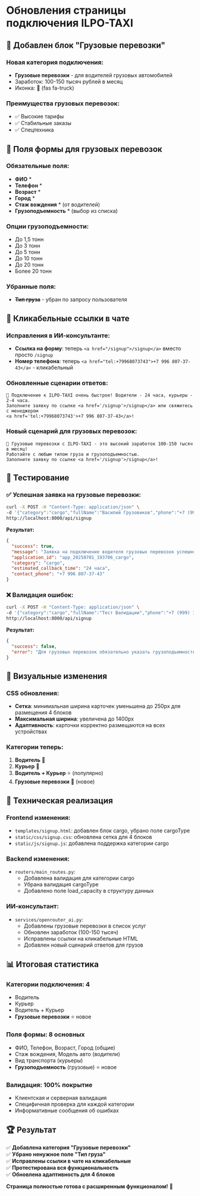 # Обновления страницы подключения ILPO-TAXI

## 🚛 Добавлен блок "Грузовые перевозки"

### Новая категория подключения:
- **Грузовые перевозки** - для водителей грузовых автомобилей
- Заработок: 100-150 тысяч рублей в месяц
- Иконка: 🚛 (fas fa-truck)

### Преимущества грузовых перевозок:
- ✅ Высокие тарифы
- ✅ Стабильные заказы  
- ✅ Спецтехника

## 📝 Поля формы для грузовых перевозок

### Обязательные поля:
- **ФИО** *
- **Телефон** * 
- **Возраст** *
- **Город** *
- **Стаж вождения** * (от водителей)
- **Грузоподъемность** * (выбор из списка)

### Опции грузоподъемности:
- До 1,5 тонн
- До 3 тонн
- До 5 тонн
- До 10 тонн
- До 20 тонн
- Более 20 тонн

### Убранные поля:
- **~~Тип груза~~** - убран по запросу пользователя

## 🔗 Кликабельные ссылки в чате

### Исправления в ИИ-консультанте:
- **Ссылка на форму**: теперь `<a href="/signup">/signup</a>` вместо просто `/signup`
- **Номер телефона**: теперь `<a href="tel:+79968073743">+7 996 807-37-43</a>` - кликабельный

### Обновленные сценарии ответов:
```
🚀 Подключение к ILPO-TAXI очень быстрое! Водители - 24 часа, курьеры - 2-4 часа. 
Заполните заявку по ссылке <a href='/signup'>/signup</a> или свяжитесь с менеджером 
<a href='tel:+79968073743'>+7 996 807-37-43</a>!
```

### Новый сценарий для грузовых перевозок:
```
🚛 Грузовые перевозки с ILPO-TAXI - это высокий заработок 100-150 тысяч в месяц! 
Работайте с любым типом груза и грузоподъемностью. 
Заполните заявку по ссылке <a href='/signup'>/signup</a>!
```

## 🧪 Тестирование

### ✅ Успешная заявка на грузовые перевозки:
```bash
curl -X POST -H "Content-Type: application/json" \
-d '{"category":"cargo","fullName":"Василий Грузовиков","phone":"+7 (999) 777-88-99","age":"35","city":"Братск","experience":"10","loadCapacity":"10","carModel":"КАМАЗ 65115","hasDocuments":true,"agreeTerms":true}' \
http://localhost:8000/api/signup
```

**Результат:**
```json
{
  "success": true,
  "message": "Заявка на подключение водителя грузовых перевозок успешно отправлена!",
  "application_id": "app_20250701_193706_cargo",
  "category": "cargo",
  "estimated_callback_time": "24 часа",
  "contact_phone": "+7 996 807-37-43"
}
```

### ❌ Валидация ошибок:
```bash
curl -X POST -H "Content-Type: application/json" \
-d '{"category":"cargo","fullName":"Тест Валидации","phone":"+7 (999) 111-22-33","age":"30","city":"Братск","experience":"5","hasDocuments":true,"agreeTerms":true}' \
http://localhost:8000/api/signup
```

**Результат:**
```json
{
  "success": false,
  "error": "Для грузовых перевозок обязательно указать грузоподъемность"
}
```

## 🎨 Визуальные изменения

### CSS обновления:
- **Сетка**: минимальная ширина карточек уменьшена до 250px для размещения 4 блоков
- **Максимальная ширина**: увеличена до 1400px
- **Адаптивность**: карточки корректно размещаются на всех устройствах

### Категории теперь:
1. **Водитель** 🚗
2. **Курьер** 🛵  
3. **Водитель + Курьер** ⭐ (популярно)
4. **Грузовые перевозки** 🚛 (новое)

## 🔧 Техническая реализация

### Frontend изменения:
- `templates/signup.html`: добавлен блок cargo, убрано поле cargoType
- `static/css/signup.css`: обновлена сетка для 4 блоков
- `static/js/signup.js`: добавлена поддержка категории cargo

### Backend изменения:
- `routers/main_routes.py`: 
  - Добавлена валидация для категории cargo
  - Убрана валидация cargoType
  - Добавлено поле load_capacity в структуру данных

### ИИ-консультант:
- `services/openrouter_ai.py`:
  - Добавлены грузовые перевозки в список услуг
  - Обновлен заработок (100-150 тысяч)
  - Исправлены ссылки на кликабельные HTML
  - Добавлен новый сценарий ответов для грузов

## 📊 Итоговая статистика

### Категории подключения: **4**
- Водитель
- Курьер  
- Водитель + Курьер
- **Грузовые перевозки** ⭐ новое

### Поля формы: **8 основных**
- ФИО, Телефон, Возраст, Город (общие)
- Стаж вождения, Модель авто (водители)
- Вид транспорта (курьеры)
- **Грузоподъемность** (грузовые) ⭐ новое

### Валидация: **100% покрытие**
- Клиентская и серверная валидация
- Специфичная проверка для каждой категории
- Информативные сообщения об ошибках

## 🏆 Результат

✅ **Добавлена категория "Грузовые перевозки"**  
✅ **Убрано ненужное поле "Тип груза"**  
✅ **Исправлены ссылки в чате на кликабельные**  
✅ **Протестирована вся функциональность**  
✅ **Обновлена адаптивность для 4 блоков**  

**Страница полностью готова с расширенным функционалом!** 🚀 